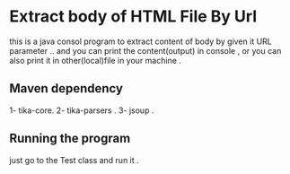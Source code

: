 # Extract body of HTML File By Url 
this is a java consol program to extract content of body by given it URL parameter
..
and you can print the content(output) in console ,
or 
you can also print it in other(local)file in your machine .

## Maven dependency  
1- tika-core.
2- tika-parsers .
3- jsoup .

## Running the program
just go to the Test class and run it .

 

